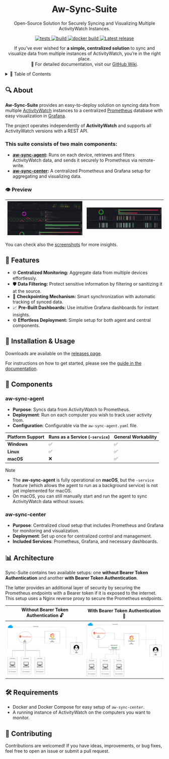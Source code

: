 <h1 align="center">Aw-Sync-Suite</h1>
<p align="center">
Open-Source Solution for Securely Syncing and Visualizing Multiple ActivityWatch Instances.  <br>
</p>

<p align="center">

   <a href="https://github.com/phrp720/aw-sync-suite/actions/workflows/tests.yaml?query=branch%3Amaster">
    <img title="Tests" src="https://github.com/phrp720/aw-sync-suite/actions/workflows/tests.yaml/badge.svg?branch=master" alt="tests"/>
  </a>
  <a href="https://github.com/phrp720/aw-sync-suite/actions/workflows/build.yml">
    <img title="Build Status GitHub" src="https://github.com/phrp720/aw-sync-suite/actions/workflows/build.yml/badge.svg"  alt="build"/>
  </a>
  <a href="https://github.com/phrp720/aw-sync-suite/actions/workflows/agent-docker-image.yml">
    <img title="Docker Build" src="https://github.com/phrp720/aw-sync-suite/actions/workflows/agent-docker-image.yml/badge.svg" alt="docker build">
  </a>

  <a href="https://github.com/phrp720/aw-sync-suite/releases">
    <img title="Latest release" src="https://img.shields.io/github/v/release/phrp720/aw-sync-suite" alt="Latest release">
  </a>
</p>

<p align="center">
  If you’ve ever wished for <strong> a simple, centralized solution </strong> to sync and visualize data from multiple instances of ActivityWatch, you’re in the right place.
 <br>
  📖 For detailed documentation, visit our <a href="https://github.com/phrp720/aw-sync-suite/wiki">GitHub Wiki</a>.
</p>

<details>

<summary>📑 Table of Contents</summary>

1. [About](#-about)
2. [Features](#-features)
3. [Installation & Usage](#-installation--usage)
4. [Components](#-components)
    - [aw-sync-agent](#aw-sync-agent)
    - [aw-sync-center](#aw-sync-center)
5. [Architecture](#-architecture)
6. [Requirements](#-requirements)
7. [Contributing](#-contributing)
</details>

## 🔍 About
**Aw-Sync-Suite** provides an easy-to-deploy solution on syncing data from multiple [ActivityWatch](https://github.com/ActivityWatch/activitywatch) instances to a centralized [Prometheus](https://prometheus.io/) database with easy visualization in [Grafana](https://grafana.com/).

The project operates independently of **ActivityWatch** and supports all ActivityWatch versions with a REST API.

### This suite consists of two main components:
- **[aw-sync-agent](https://github.com/phrp720/aw-sync-suite/tree/master/aw-sync-agent):** Runs on each device, retrieves and filters ActivityWatch data, and sends it securely to Prometheus via remote-write.
- **[aw-sync-center](https://github.com/phrp720/aw-sync-suite/tree/master/aw-sync-center):** A centralized Prometheus and Grafana setup for aggregating and visualizing data.

### 👁️ Preview


| ![TOP](aw-sync-center/grafana/dashboards/screenshots/summary/summary_1.png) | ![BOTTOM](aw-sync-center/grafana/dashboards/screenshots/summary/summary_2.png) |
|-----------------------------------------------------------------------------|--------------------------------------------------------------------------------|

You can check also the [screenshots](https://github.com/phrp720/aw-sync-suite/tree/master/aw-sync-center/grafana/dashboards/screenshots) for more insights.

## 🌟  Features
- 🌐 **Centralized Monitoring:** Aggregate data from multiple devices effortlessly.
- 🛡️ **Data Filtering:** Protect sensitive information by filtering or sanitizing it at the source.
- 📍 **Checkpointing Mechanism:** Smart synchronization with automatic tracking of synced data.
-  📈 **Pre-Built Dashboards:** Use intuitive Grafana dashboards for instant insights.
- ⚙️ **Effortless Deployment:** Simple setup for both agent and central components.

## 🚀 Installation & Usage

Downloads are available on the [releases page](https://github.com/phrp720/aw-sync-suite/releases).

For instructions on how to get started, please see the [guide in the documentation](https://github.com/phrp720/aw-sync-suite/wiki/Installation-Guide).

## 🧩 Components

### aw-sync-agent

- **Purpose**: Syncs data from ActivityWatch to Prometheus.
- **Deployment**: Run on each computer you wish to track user activity from.
- **Configuration**: Configurable via the `aw-sync-agent.yaml` file.

| Platform Support | Runs as a Service (`-service`) | General Workability |
|------------------|--------------------------------|---------------------|
| **Windows**      | ✅                              | ✅                   |
| **Linux**        | ✅                              | ✅                   |
| **macOS**        | ❌                              | ✅                   |

> [!Note]
> - The **aw-sync-agent** is fully operational on **macOS**, but the `-service` feature (which allows the agent to run as a background service) is not yet implemented for macOS.
> - On macOS, you can still manually start and run the agent to sync ActivityWatch data without issues.

### aw-sync-center

- **Purpose**: Centralized cloud setup that includes Prometheus and Grafana for monitoring and visualization.
- **Deployment**: Set up once for centralized control and management.
- **Included Services**: Prometheus, Grafana, and necessary dashboards.
 
## 📊 Architecture

Sync-Suite contains two available setups: one **without Bearer Token Authentication** and another **with Bearer Token Authentication**.

The latter provides an additional layer of security by securing the Prometheus endpoints with a Bearer token if it is exposed to the internet.
This setup uses a Nginx reverse proxy to secure the Prometheus endpoints.

| Without Bearer Token Authentication 🔓      | With Bearer Token Authentication 🔐                     |
|---------------------------------------------|---------------------------------------------------------|
| ![aw-sync-diagram.png](aw-sync-diagram.png) | ![aw-sync-diagram-nginx.png](aw-sync-diagram-nginx.png) |


## 🛠️ Requirements

- Docker and Docker Compose for easy setup of `aw-sync-center`.
- A running instance of ActivityWatch on the computers you want to monitor.

## 👥 Contributing
Contributions are welcomed! If you have ideas, improvements, or bug fixes, feel free to open an issue or submit a pull request.

